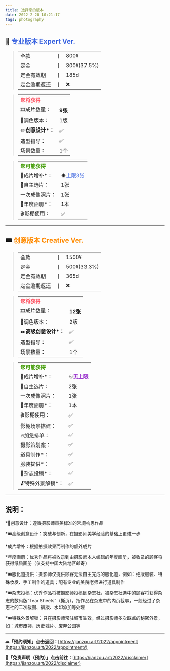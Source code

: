 ```yaml
---
title: 选择您的版本
date: 2022-2-20 10:21:17
tags: photography
---
```


## 🎫 <font color="royalblue">专业版本 Expert Ver.</font>

> |              |      |             |
> | ------------ | ---- | ----------- |
> | 全款         | 丨   | 800¥        |
> | 定金         | 丨   | 300¥(37.5%) |
> | 定金有效期   | 丨   | 185d        |
> | 定金逾期返还 | 丨   | ❌           |

> |                                         |         |
> | --------------------------------------- | ------- |
> | <font color=#FF5160>**您将获得**</font> |         |
> | 🎞️成片数量：                             | **9张** |
> | 🎨调色版本：                             | 1版     |
> | ✏️**创意设计*：**                        | ✅       |
> | 造型指导：                              | ✅       |
> | 场景数量：                              | 1个     |

> |                                           |                                         |
> | ----------------------------------------- | --------------------------------------- |
> | <font color=#3E9A00>**您可能获得**</font> |                                         |
> | 🎁成片增补*：                              | ⬆️<font color="royalblue">上限3张</font> |
> | 🔖自主选片：                               | 1张                                     |
> | 一次成像照片：                            | 1张                                     |
> | 📔年度画册*：                              | 1本                                     |
> | 🎬影棚使用：                               | ✅                                       |



------



## 🎟️ <font color="darkorange">创意版本 Creative Ver.</font>

> |              |      |             |
> | ------------ | ---- | ----------- |
> | 全款         | 丨   | 1500¥       |
> | 定金         | 丨   | 500¥(33.3%) |
> | 定金有效期   | 丨   | 365d        |
> | 定金逾期返还 | 丨   | ❌           |

> |                                         |          |
> | --------------------------------------- | -------- |
> | <font color=#FF5160>**您将获得**</font> |          |
> | 🎞️成片数量：                             | **12张** |
> | 🎨调色版本：                             | 2版      |
> | ✒️**高级创意设计*：**                    | ✅        |
> | 造型指导：                              | ✅        |
> | 场景数量：                              | 1个      |

> |                                           |                                             |
> | ----------------------------------------- | ------------------------------------------- |
> | <font color=#3E9A00>**您可能获得**</font> |                                             |
> | 🎁成片增补*：                              | ♾️<font color="darkorchid">**无上限**</font> |
> | 🔖自主选片：                               | 2张                                         |
> | 一次成像照片：                            | 1张                                         |
> | 📔年度画册*：                              | 1本                                         |
> | 🎬影棚使用：                               | ✅                                           |
> | 影棚场景搭建：                            | ✅                                           |
> | 🔥加急排单：                               | ✅                                           |
> | 摄影策划案：                              | ✅                                           |
> | 道具制作*：                               | ✅                                           |
> | 服装提供*：                               | ✅                                           |
> | 📙杂志投稿*：                              | ✅                                           |
> | 🔓特殊外景解锁*：                          | ✅                                           |

------



## 说明：

*🎫创意设计：遵循摄影师审美标准的常规构思作品

*🎟️高级创意设计：突破与创新，在摄影师美学经验的基础上更进一步

*成片增补：根据拍摄效果而制作的额外成片

*年度画册：优秀作品将被收录到由摄影师本人编辑的年度画册，被收录的顾客将获得纸质画册（仅支持中国大陆地区邮寄）

*🎟️服化道提供：摄影师仅提供顾客无法自主完成的服化道，例如：绝版服装、特殊妆发、手工制作的道具；配有专业的美院老师进行道具制作

*🎟️杂志投稿：优秀作品将被摄影师投稿到杂志社，被杂志社选中的顾客将获得杂志的数码版“Tear Sheets”（撕页），指作品在杂志中的内页截取，一般经过了杂志社的二次裁图、排版、水印添加等处理

*🎟️特殊外景解锁：只在摄影师常驻城市生效，经过摄影师多次踩点的秘密外景，如：城市废墟、历史残片、废弃公园等

------

**🔙「预约须知」点击返回：**[https://jianzou.art/2022/appointment](https://jianzou.art/2022/appointment/)

**📄「免责声明（预约）」点击前往：**[https://jianzou.art/2022/disclaimer](https://jianzou.art/2022/disclaimer)
